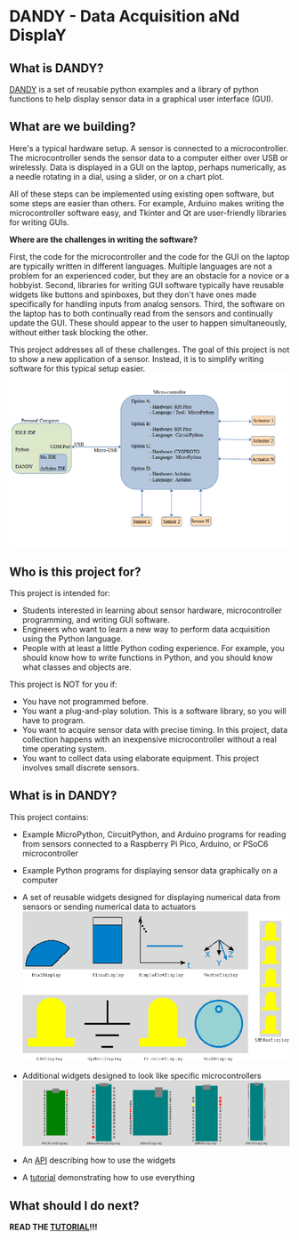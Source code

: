 # DANDY - Data Acquisition aNd DisplaY

## What is DANDY?

[DANDY](https://github.com/amitofsk/dandy) is a set of reusable python examples and a library of python functions to help display sensor data in a graphical user interface (GUI).

## What are we building?

Here's a typical hardware setup. A sensor is connected to a microcontroller. The microcontroller sends the sensor data to a computer either over USB or wirelessly. Data is displayed in a GUI on the laptop, perhaps numerically, as a needle rotating in a dial, using a slider, or on a chart plot.


All of these steps can be implemented using existing open software, but some steps are easier than others. For example, Arduino makes writing the microcontroller software easy, and Tkinter and Qt are user-friendly libraries for writing GUIs.

**Where are the challenges in writing the software?**

First, the code for the microcontroller and the code for the GUI on the laptop are typically written in different languages. Multiple languages are not a problem for an experienced coder, but they are an obstacle for a novice or a hobbyist. Second, libraries for writing GUI software typically have reusable widgets like buttons and spinboxes, but they don't have ones made specifically for handling inputs from analog sensors. Third, the software on the laptop has to both continually read from the sensors and continually update the GUI. These should appear to the user to happen simultaneously, without either task blocking the other.


This project addresses all of these challenges. The goal of this project is not to show a new application of a sensor. Instead, it is to simplify writing software for this typical setup easier.
![Overview Diagram](./docs/docPics/OverviewDiagram2.png)


## Who is this project for?

This project is intended for:
 - Students interested in learning about sensor hardware, microcontroller programming,  and writing GUI software.
 - Engineers who want to learn a new way to perform data acquisition using the Python language.
 - People with at least a little Python coding experience. For example, you should know how to write functions in Python, and you should know what classes and objects are.


This project is NOT for you if:
 - You have not programmed before.
 - You want a plug-and-play solution. This is a software library, so you will have to program.
 - You want to acquire sensor data with precise timing. In this project, data collection happens with an inexpensive microcontroller without a real time operating system.
 - You want to collect data using elaborate equipment. This project involves small discrete sensors.


## What is in DANDY?

This project contains:
 - Example MicroPython, CircuitPython, and Arduino programs for reading from sensors connected to a Raspberry Pi Pico, Arduino, or PSoC6 microcontroller
 - Example Python programs for displaying sensor data graphically on a computer
 - A set of reusable widgets designed for displaying numerical data from sensors or sending numerical data to actuators
![](./docs/docPics/summaryWidgets.png)
 
 - Additional widgets designed to look like specific microcontrollers
![](./docs/docPics/summaryPicMC.png)

 - An [API](./docs/widgetApi.md) describing how to use the widgets
 - A [tutorial](./docs/Dandy.md) demonstrating how to use everything


## What should I do next?

 **READ THE [TUTORIAL](./docs/Dandy.md)!!!**

